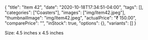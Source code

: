 {
    "title": "Item 42",
    "date": "2020-10-18T17:34:51-04:00",
    "tags": [],
    "categories": ["Coasters"],
    "images": ["img/Item42.jpeg"],
    "thumbnailImage": "img/Item42.jpeg",
    "actualPrice": "₹ 150.00",
    "comparePrice": "",
    "inStock": true,
    "options": {},
    "variants": []
}

Size: 4.5 inches x 4.5 inches
